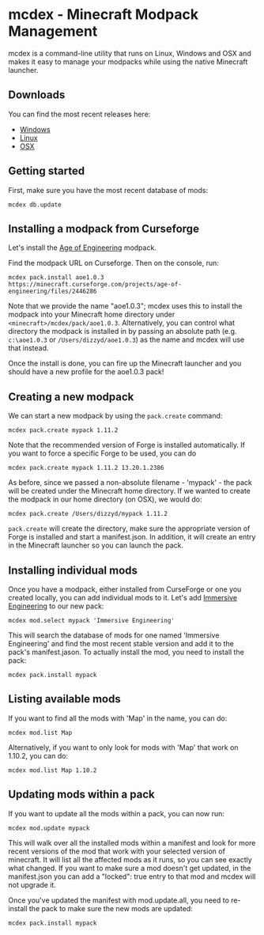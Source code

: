 # mcdex - Minecraft Modpack Management

mcdex is a command-line utility that runs on Linux, Windows and OSX 
and makes it easy to manage your modpacks while using the native
Minecraft launcher.

## Downloads

You can find the most recent releases here:

* [Windows](http://files.mcdex.net/releases/win32/mcdex.exe)
* [Linux](http://files.mcdex.net/releases/linux/mcdex)
* [OSX](http://files.mcdex.net/releases/osx/mcdex)

## Getting started

First, make sure you have the most recent database of mods:

```
mcdex db.update
```

## Installing a modpack from Curseforge

Let's install the [Age of Engineering](https://minecraft.curseforge.com/projects/age-of-engineering) modpack.

Find the modpack URL on Curseforge. Then on the console, run:
```
mcdex pack.install aoe1.0.3 https://minecraft.curseforge.com/projects/age-of-engineering/files/2446286
```

Note that we provide the name "aoe1.0.3"; mcdex uses this to install the modpack into your Minecraft home directory
under ```<minecraft>/mcdex/pack/aoe1.0.3```. Alternatively, you can control what directory the modpack is installed in by passing
an absolute path (e.g. `c:\aoe1.0.3` or `/Users/dizzyd/aoe1.0.3`) as the name and mcdex will use that instead.

Once the install is done, you can fire up the Minecraft launcher and you should have a new profile for the aoe1.0.3 pack!

## Creating a new modpack

We can start a new modpack by using the ```pack.create``` command:

```
mcdex pack.create mypack 1.11.2
```

Note that the recommended version of Forge is installed automatically. If you want to force a specific Forge to be used,
you can do
```
mcdex pack.create mypack 1.11.2 13.20.1.2386
```

As before, since we passed a non-absolute filename - 'mypack' - the pack will be created under the Minecraft home directory. 
If we wanted to create the modpack in our home directory (on OSX), we would do:

```
mcdex pack.create /Users/dizzyd/mypack 1.11.2
```

```pack.create``` will create the directory, make sure the appropriate version of Forge is installed and start a manifest.json. 
In addition, it will create an entry in the Minecraft launcher so you can launch the pack.

## Installing individual mods

Once you have a modpack, either installed from CurseForge or one you created locally, you can add individual mods to it. Let's
add [Immersive Engineering](https://minecraft.curseforge.com/projects/immersive-engineering) to our new pack:

```
mcdex mod.select mypack 'Immersive Engineering'
```

This will search the database of mods for one named 'Immersive Engineering' and find the most recent stable version and
add it to the pack's manifest.jason. To actually install the mod, you need to install the pack:

```
mcdex pack.install mypack
```

## Listing available mods

If you want to find all the mods with 'Map' in the name, you can do:

```
mcdex mod.list Map
```

Alternatively, if you want to only look for mods with 'Map' that work on 1.10.2, you can do:

```
mcdex mod.list Map 1.10.2
```

## Updating mods within a pack

If you want to update all the mods within a pack, you can now run:

```
mcdex mod.update mypack
```

This will walk over all the installed mods within a manifest and look for more recent versions of the mod that work with your selected version of minecraft.
It will list all the affected mods as it runs, so you can see exactly what changed. If you want to make sure a mod doesn't get updated, in the manifest.json
you can add a "locked": true entry to that mod and mcdex will not upgrade it.

Once you've updated the manifest with mod.update.all, you need to re-install the pack to make sure the new mods are updated:

```
mcdex pack.install mypack
```
